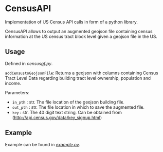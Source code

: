 # CensusAPI

Implementation of US Census API calls in form of a python library.

CensusAPI allows to output an augmented geojson file containing census information at the US census tract block level given a geojson file in the US.

## Usage

Defined in _censusgf.py_.

`addCensustoGeojsonFile`: Returns a geojson with columns containing Census Tract Level Data regarding building tract level ownership, population and income.

Parameters:
- `in_pth` : str. The file location of the geojson building file.
- `out_pth` : str. The file location in which to save the augmented file.
- `key` : str. The 40 digit text string. Can be obtained from (http://api.census.gov/data/key_signup.html)


## Example
Example can be found in [_example.py_](https://github.com/zoedesimone/census-api/blob/main/example/example.py).
